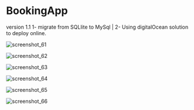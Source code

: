 # BookingApp
version 1.1 
1- migrate from SQLlite to MySql |
2- Using digitalOcean solution to deploy online.

![screenshot_61](https://user-images.githubusercontent.com/34900477/50637806-b420cd80-0f5b-11e9-8e5d-1bb86520de85.png)

![screenshot_62](https://user-images.githubusercontent.com/34900477/50637820-c3078000-0f5b-11e9-8975-09b0b24b1134.png)

![screenshot_63](https://user-images.githubusercontent.com/34900477/50637895-111c8380-0f5c-11e9-9cf2-5dfdffeb4498.png)

![screenshot_64](https://user-images.githubusercontent.com/34900477/50637920-25608080-0f5c-11e9-92c5-43fafbd06cfd.png)

![screenshot_65](https://user-images.githubusercontent.com/34900477/50637925-27c2da80-0f5c-11e9-96c2-f634bee12daf.png)

![screenshot_66](https://user-images.githubusercontent.com/34900477/50637930-2b566180-0f5c-11e9-9608-8579e038625b.png)
